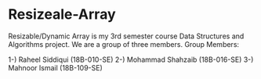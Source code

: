 # Resizeale-Array

Resizable/Dynamic Array is my 3rd semester course Data Structures and Algorithms project. We are a group of three members.
Group Members:

1-) Raheel Siddiqui (18B-010-SE)
2-) Mohammad Shahzaib (18B-016-SE)
3-) Mahnoor Ismail (18B-109-SE)
